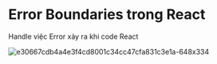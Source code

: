 # Error Boundaries trong React
Handle việc Error xảy ra khi code React

![e30667cdb4a4e3f4cd8001c34cc47cfa831c3e1a-648x334](https://user-images.githubusercontent.com/43052549/164149744-fdc0789b-8e5c-4af9-b978-7a47fb4a30b9.gif)
